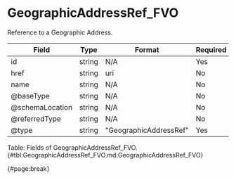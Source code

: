 <!--
    ATTENTION: This file was generated via gradle!
               Do NOT manually edit this file! Any such changes will be overwritten!
-->

# GeographicAddressRef_FVO

Reference to a Geographic Address.

| Field | Type | Format | Required |
| ------- | ------- | ------- | --- |
| id | string | N/A | Yes |
| href | string | uri | No |
| name | string | N/A | No |
| @baseType | string | N/A | No |
| @schemaLocation | string | N/A | No |
| @referredType | string | N/A | No |
| @type | string | "GeographicAddressRef" | Yes |

Table: Fields of GeographicAddressRef_FVO. {#tbl:GeographicAddressRef_FVO.md:GeographicAddressRef_FVO}

{#page:break}
